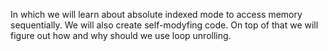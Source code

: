 In which we will learn about absolute indexed mode to access memory sequentially. We will also create self-modyfing code. On top of that we will figure out how and why should we use loop unrolling.